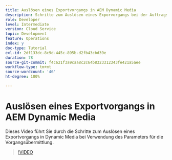 ```yaml
---
title: Auslösen eines Exportvorgangs in AEM Dynamic Media
description: Schritte zum Auslösen eines Exporvorgangs bei der Auftragsübermittlung in Dynamic Media.
role: Developer
level: Intermediate
version: Cloud Service
topic: Development
feature: Operations
index: y
doc-type: Tutorial
exl-id: 2df133dc-8c9d-445c-895b-d2fb43cbd39e
duration: 78
source-git-commit: f4c621f3a9caa8c2c64b8323312343fe421a5aee
workflow-type: tm+mt
source-wordcount: '46'
ht-degree: 100%

---
```


# Auslösen eines Exportvorgangs in AEM Dynamic Media

Dieses Video führt Sie durch die Schritte zum Auslösen eines Exportvorgangs in Dynamic Media bei Verwendung des Parameters für die Vorgangsübermittlung.

>[!VIDEO](https://video.tv.adobe.com/v/335454?quality=12&learn=on)
